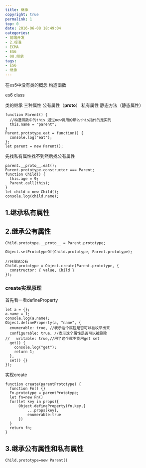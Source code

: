 ```yaml
---
title: 继承
copyright: true
permalink: 1
top: 0
date: 2016-06-08 18:49:04
categories:
- 前端开发
- 2.标准
- ECMA
- ES6
- 08.继承
tags:
- ES6
- 继承
---
```

在es5中没有类的概念 构造函数

es6 class

类的继承 三种属性 公有属性（__proto__） 私有属性 静态方法（静态属性）
```
function Parent() {
  //构造函数中的this 通过new调用的那么this指代的是实列
  this.name = "parent";
}
Parent.prototype.eat = function() {
  console.log("eat");
};
let parent = new Parent();
```

先找私有属性找不到然后找公有属性
```
parent.__proto__.eat();
Parent.prototype.constructor === Parent;
function Child() {
  this.age = 9;
  Parent.call(this);
}
let child = new Child();
console.log(child.name);
```
## 1.继承私有属性

## 2.继承公有属性
```
Child.prototype.__proto__ = Parent.prototype;

Object.setPrototypeOf(Child.prototype, Parent.prototype);

//只继承公有
Child.prototype = Object.create(Parent.prototype, {
  constructor: { value, Child }
});
```
### create实现原理
首先看一看defineProperty
```
let a = {};
a.name = 1;
console.log(a.name);
Object.defineProperty(a, "name", {
  enumerable: true, //表示这个属性是否可以被枚举出来
  configurable: true, //表示这个属性是否可以被删除
//   writable: true,//用了这个就不能用get set
  get() {
    console.log("get");
    return 1;
  },
  set() {}
});
```
实现create
```
function create(parentPrototype) {
  function Fn() {}
  Fn.prototype = parentPrototype;
  let fn=new Fn()
  for(let key in props){
      Object.defineProperty(fn,key,{
          ...props[key],
          enumerable:true
      })
  }
  return fn;
}
```
## 3.继承公有属性和私有属性
```
Child.prototype=new Parent()
```